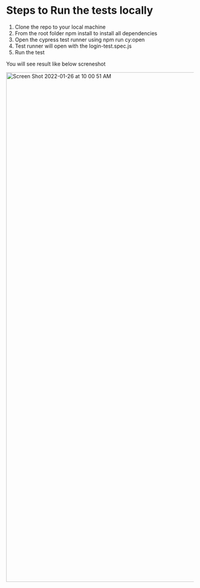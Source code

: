 # Steps to Run the tests locally

1. Clone the repo to your local machine
2. From the root folder npm install to install all dependencies
3. Open the cypress test runner using npm run cy:open
4. Test runner will open with the login-test.spec.js
5. Run the test 

You will see result like below screneshot 

<img width="1366" alt="Screen Shot 2022-01-26 at 10 00 51 AM" src="https://user-images.githubusercontent.com/98295448/151187837-aec24f1c-dd16-4aa6-937f-525adf75064a.png">






